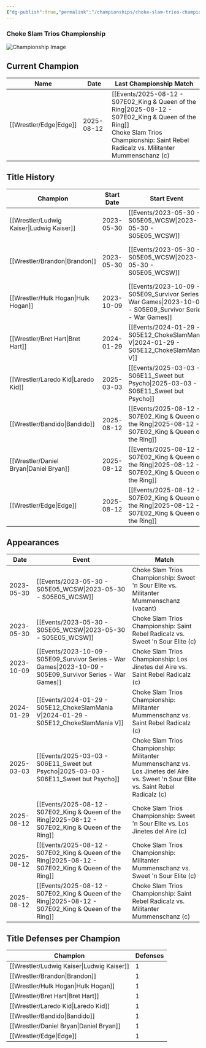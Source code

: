 ```yaml
---
{"dg-publish":true,"permalink":"/championships/choke-slam-trios-championship/","title":"Choke Slam Trios Championship","noteIcon":""}
---
```



### Choke Slam Trios Championship

![Championship Image](https://github.com/CptSpaulding1980/choke-slam-wrestling/releases/download/images/Choke_Slam_Trios_Championship.png)

## Current Champion

| Name | Date | Last Championship Match |
|------|------|------------------------|
| [[Wrestler/Edge\|Edge]] | 2025-08-12 | [[Events/2025-08-12 - S07E02_King & Queen of the Ring\|2025-08-12 - S07E02_King & Queen of the Ring]]<br>Choke Slam Trios Championship: Saint Rebel Radicalz vs. Militanter Mummenschanz (c) |

## Title History

| Champion | Start Date | Start Event | End Date | End Event | Duration | Defenses |
|----------|------------|-------------|----------|-----------|----------|----------|
| [[Wrestler/Ludwig Kaiser\|Ludwig Kaiser]] | 2023-05-30 | [[Events/2023-05-30 - S05E05_WCSW\|2023-05-30 - S05E05_WCSW]] | 2023-05-30 | [[Events/2023-05-30 - S05E05_WCSW\|2023-05-30 - S05E05_WCSW]] | 0 | 0 |
| [[Wrestler/Brandon\|Brandon]] | 2023-05-30 | [[Events/2023-05-30 - S05E05_WCSW\|2023-05-30 - S05E05_WCSW]] | 2023-10-09 | [[Events/2023-10-09 - S05E09_Survivor Series - War Games\|2023-10-09 - S05E09_Survivor Series - War Games]] | 132 | 0 |
| [[Wrestler/Hulk Hogan\|Hulk Hogan]] | 2023-10-09 | [[Events/2023-10-09 - S05E09_Survivor Series - War Games\|2023-10-09 - S05E09_Survivor Series - War Games]] | 2024-01-29 | [[Events/2024-01-29 - S05E12_ChokeSlamMania V\|2024-01-29 - S05E12_ChokeSlamMania V]] | 112 | 0 |
| [[Wrestler/Bret Hart\|Bret Hart]] | 2024-01-29 | [[Events/2024-01-29 - S05E12_ChokeSlamMania V\|2024-01-29 - S05E12_ChokeSlamMania V]] | 2025-03-03 | [[Events/2025-03-03 - S06E11_Sweet but Psycho\|2025-03-03 - S06E11_Sweet but Psycho]] | 399 | 0 |
| [[Wrestler/Laredo Kid\|Laredo Kid]] | 2025-03-03 | [[Events/2025-03-03 - S06E11_Sweet but Psycho\|2025-03-03 - S06E11_Sweet but Psycho]] | 2025-08-12 | [[Events/2025-08-12 - S07E02_King & Queen of the Ring\|2025-08-12 - S07E02_King & Queen of the Ring]] | 162 | 0 |
| [[Wrestler/Bandido\|Bandido]] | 2025-08-12 | [[Events/2025-08-12 - S07E02_King & Queen of the Ring\|2025-08-12 - S07E02_King & Queen of the Ring]] | 2025-08-12 | [[Events/2025-08-12 - S07E02_King & Queen of the Ring\|2025-08-12 - S07E02_King & Queen of the Ring]] | 0 | 0 |
| [[Wrestler/Daniel Bryan\|Daniel Bryan]] | 2025-08-12 | [[Events/2025-08-12 - S07E02_King & Queen of the Ring\|2025-08-12 - S07E02_King & Queen of the Ring]] | 2025-08-12 | [[Events/2025-08-12 - S07E02_King & Queen of the Ring\|2025-08-12 - S07E02_King & Queen of the Ring]] | 0 | 0 |
| [[Wrestler/Edge\|Edge]] | 2025-08-12 | [[Events/2025-08-12 - S07E02_King & Queen of the Ring\|2025-08-12 - S07E02_King & Queen of the Ring]] | aktuell | [[-\|-]] | ongoing | 0 |

## Appearances

| Date | Event | Match |
|------|-------|-------|
| 2023-05-30 | [[Events/2023-05-30 - S05E05_WCSW\|2023-05-30 - S05E05_WCSW]] | Choke Slam Trios Championship: Sweet 'n Sour Elite vs. Militanter Mummenschanz (vacant) |
| 2023-05-30 | [[Events/2023-05-30 - S05E05_WCSW\|2023-05-30 - S05E05_WCSW]] | Choke Slam Trios Championship: Saint Rebel Radicalz vs. Sweet 'n Sour Elite (c) |
| 2023-10-09 | [[Events/2023-10-09 - S05E09_Survivor Series - War Games\|2023-10-09 - S05E09_Survivor Series - War Games]] | Choke Slam Trios Championship: Los Jinetes del Aire vs. Saint Rebel Radicalz (c) |
| 2024-01-29 | [[Events/2024-01-29 - S05E12_ChokeSlamMania V\|2024-01-29 - S05E12_ChokeSlamMania V]] | Choke Slam Trios Championship: Militanter Mummenschanz vs. Saint Rebel Radicalz (c) |
| 2025-03-03 | [[Events/2025-03-03 - S06E11_Sweet but Psycho\|2025-03-03 - S06E11_Sweet but Psycho]] | Choke Slam Trios Championship: Militanter Mummenschanz  vs. Los Jinetes del Aire vs. Sweet 'n Sour Elite vs. Saint Rebel Radicalz (c) |
| 2025-08-12 | [[Events/2025-08-12 - S07E02_King & Queen of the Ring\|2025-08-12 - S07E02_King & Queen of the Ring]] | Choke Slam Trios Championship: Sweet 'n Sour Elite vs. Los Jinetes del Aire (c) |
| 2025-08-12 | [[Events/2025-08-12 - S07E02_King & Queen of the Ring\|2025-08-12 - S07E02_King & Queen of the Ring]] | Choke Slam Trios Championship: Militanter Mummenschanz vs. Sweet 'n Sour Elite (c) |
| 2025-08-12 | [[Events/2025-08-12 - S07E02_King & Queen of the Ring\|2025-08-12 - S07E02_King & Queen of the Ring]] | Choke Slam Trios Championship: Saint Rebel Radicalz vs. Militanter Mummenschanz (c) |

## Title Defenses per Champion

| Champion | Defenses |
|----------|----------|
| [[Wrestler/Ludwig Kaiser\|Ludwig Kaiser]] | 1 |
| [[Wrestler/Brandon\|Brandon]] | 1 |
| [[Wrestler/Hulk Hogan\|Hulk Hogan]] | 1 |
| [[Wrestler/Bret Hart\|Bret Hart]] | 1 |
| [[Wrestler/Laredo Kid\|Laredo Kid]] | 1 |
| [[Wrestler/Bandido\|Bandido]] | 1 |
| [[Wrestler/Daniel Bryan\|Daniel Bryan]] | 1 |
| [[Wrestler/Edge\|Edge]] | 1 |